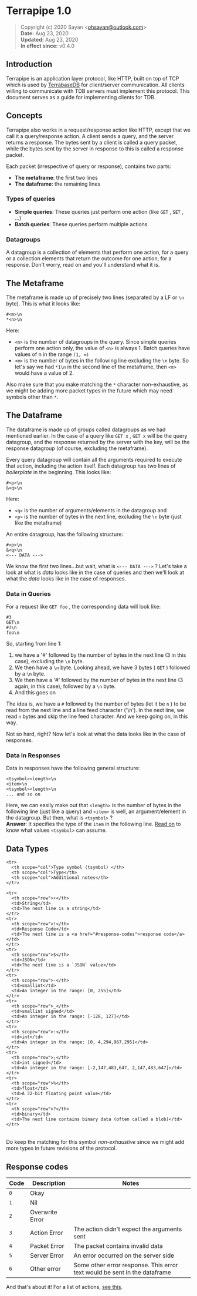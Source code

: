 # Terrapipe 1.0

> Copyright (c) 2020 Sayan <<ohsayan@outlook.com>><br>**Date:** Aug 23, 2020<br>**Updated:** Aug 23, 2020<br>**In effect since:** v0.4.0

## Introduction

Terrapipe is an application layer protocol, like HTTP, built on top of TCP which is used by [TerrabaseDB](https://github.com/terrabasedb/terrabase) for client/server communication. 
All clients willing to communicate with TDB servers must implement this protocol. This document serves as a guide for implementing clients for TDB.

## Concepts

Terrapipe also works in a request/response action like HTTP, except that we call
it a query/response action. A client sends a query, and the server returns a response. The bytes sent by a client is called a query packet, while the bytes sent by the server in response to this is called a response packet.

Each packet (irrespective of query or response), contains two parts:

* **The metaframe**: the first two lines
* **The dataframe**: the remaining lines

### Types of queries

* **Simple queries**: These queries just perform one action (like `GET` , `SET` , ...)
* **Batch queries**: These queries perform multiple actions

### Datagroups

A datagroup is a collection of elements that perform one action, for a query or a collection elements that return the outcome for one action, for a response. Don't worry, read on and you'll understand what it is.

## The Metaframe

The metaframe is made up of precisely two lines (separated by a LF or `\n` byte). This is what it looks like:

``` 
#<m>\n
*<n>\n
```

Here:

* `<n>` is the number of datagroups in the query. Since simple queries perform one action only, the value of `<n>` is always 1. Batch queries have values of n in the range `(1, ∞)`
* `<m>` is the number of bytes in the following line excluding the `\n` byte. So let's say we had `*1\n` in the second line of the metaframe, then `<m>` would have a value of 2. 

Also make sure that you make matching the `*` character non-exhaustive, as we might be adding more packet types in the future which may need symbols other than `*`.

## The Dataframe

The dataframe is made up of groups called datagroups as we had mentioned earlier. In the case of a query like `GET x` , `GET x` will be the query datagroup, and the response returned by the server with the key, will be the response datagroup (of course, excluding the metaframe).

Every query datagroup will contain all the arguments required to execute that action, including the action itself. Each datagroup has two lines of _boilerplate_ in the beginning. This looks like:

``` 
#<p>\n
&<q>\n
```

Here:

* `<q>` is the number of arguments/elements in the datagroup and
* `<p>` is the number of bytes in the next line, excluding the `\n` byte (just like the metaframe)

An entire datagroup, has the following structure:

``` 
#<p>\n
&<q>\n
<--- DATA --->
```

We know the first two lines...but wait, what is `<--- DATA --->` ? Let's take a look at what is _data_ looks like in the case of queries and then we'll look at what the _data_ looks like in the case of responses.

### Data in Queries

For a request like `GET foo` , the corresponding data will look like:

``` 
#3
GET\n
#3\n
foo\n
```

So, starting from line 1:

1. we have a '#' followed by the number of bytes in the next line (3 in this case), excluding the `\n` byte.   
2. We then have a `\n` byte. Looking ahead, we have 3 bytes ( `GET` ) followed by a `\n` byte.  
3. We then have  a '#' followed by the number of bytes in the next line (3 again, in this case), followed by a `\n` byte.  
4. And this goes on

The idea is, we have a `#` followed by the number of bytes (let it be `n` ) to be read from the next line and a line feed character ('\n'). In the next line, we read `n` bytes and skip the line feed character. And we keep going on, in this way.

Not so hard, right? Now let's look at what the data looks like in the case of responses.

### Data in Responses

Data in responses have the following general structure:

``` 
<tsymbol><length>\n
<item>\n
<tsymbol><length>\n
... and so on
```

Here, we can easily make out that `<length>` is the number of bytes in the following line (just like a query) and `<item>` is well, an argument/element in the datagroup. But then, what is `<tsymbol>` ?  
**Answer**: It specifies the type of the `item` in the following line. [Read on](#data-types) to know what values `<tsymbol>` can assume.

## Data Types

<table class="table table-striped">
  <thead class="thead-dark">

    <tr>
      <th scope="col">Type symbol (tsymbol) </th>
      <th scope="col">Type</th>
      <th scope="col">Additional notes</th>
    </tr>

  </thead>
  <tbody>

    <tr>
      <th scope="row">+</th>
      <td>String</td>
      <td>The next line is a string</td>
    </tr>
    <tr>
      <th scope="row">!</th>
      <td>Response Code</td>
      <td>The next line is a <a href="#response-codes">response code</a></td>
    </tr>
    <tr>
      <th scope="row">$</th>
      <td>JSON</td>
      <td>The next line is a `JSON` value</td>
    </tr>
    <tr>
      <th scope="row">-</th>
      <td>smallint</td>
      <td>An integer in the range: [0, 255]</td>
    </tr>
    <tr>
      <th scope="row">_</th>
      <td>smallint signed</td>
      <td>An integer in the range: [-128, 127]</td>
    </tr>
    <tr>
      <th scope="row">:</th>
      <td>int</td>
      <td>An integer in the range: [0, 4,294,967,295]</td>
    </tr>
    <tr>
      <th scope="row">;</th>
      <td>int signed</td>
      <td>An integer in the range: [-2,147,483,647, 2,147,483,647]</td>
    </tr>
    <tr>
      <th scope="row">%</th>
      <td>float</td>
      <td>A 32-bit floating point value</td>
    </tr>
    <tr>
      <th scope="row">?</th>
      <td>binary</td>
      <td>The next line contains binary data (often called a blob)</td>
    </tr>

  </tbody>
</table>

Do keep the matching for this symbol _non-exhaustive_ since we might add more types in future revisions of the protocol.

## Response codes

| Code | Description | Notes |
| ---- | ------- | ----- |
`0` | Okay ||
`1` | Nil||
`2` | Overwrite Error||
`3` | Action Error|The action didn't expect the arguments sent|
`4` | Packet Error|The packet contains invalid data|
`5` | Server Error| An error occurred on the server side
`6` | Other error| Some other error response. This error text would be sent in the dataframe|

And that's about it! For a list of actions, [see this](../List-Of-Actions.md).
